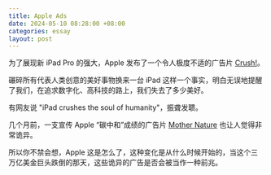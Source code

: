 ```yaml
---
title: Apple Ads
date: 2024-05-10 08:28:00 +08:00
categories: essay
layout: post
---
```


为了展现新 iPad Pro 的强大，Apple 发布了一个令人极度不适的广告片 [Crush!](https://www.youtube.com/watch?v=ntjkwIXWtrc)。

碾碎所有代表人类创意的美好事物换来一台 iPad 这样一个事实，明白无误地提醒了我们，在追求数字化、高科技的路上，我们失去了多少美好。

有网友说 "iPad crushes the soul of humanity"，振聋发聩。

几个月前，一支宣传 Apple “碳中和”成绩的广告片 [Mother Nature](https://www.youtube.com/watch?v=QNv9PRDIhes) 也让人觉得非常诡异。

所以你不禁会想，Apple 这是怎么了，这种变化是从什么时候开始的，当这个三万亿美金巨头跌倒的那天，这些诡异的广告是否会被当作一种前兆。